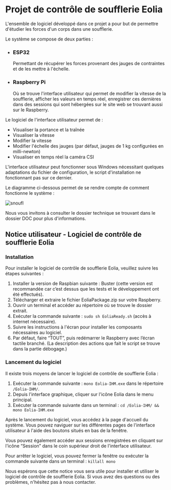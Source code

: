 <h1>Projet de contrôle de soufflerie Eolia</h1>
<p>L'ensemble de logiciel développé dans ce projet a pour but de permettre d'étudier les forces d'un corps dans une soufflerie.</p>
<p>Le système se compose de deux parties :</p>
<ul>
  <li>
    <h3>ESP32</h3>
    <p>Permettant de récupérer les forces provenant des jauges de contraintes et de les mettre à l'échelle.</p>
  </li>
  <li>
    <h3>Raspberry Pi</h3>
    <p>Où se trouve l'interface utilisateur qui permet de modifier la vitesse de la soufflerie, afficher les valeurs en temps réel, enregistrer ces dernières dans des sessions qui sont hébergées sur le site web se trouvant aussi sur le Raspberry.</p>
  </li>
</ul>
<p>Le logiciel de l'interface utilisateur permet de :</p>
<ul>
  <li>Visualiser la portance et la traînée</li>
  <li>Visualiser la vitesse</li>
  <li>Modifier la vitesse</li>
  <li>Modifier l'échelle des jauges (par défaut, jauges de 1 kg configurées en milli-newton)</li>
  <li>Visualiser en temps réel la caméra CSI</li>
</ul>
<p>L'interface utilisateur peut fonctionner sous Windows nécessitant quelques adaptations du fichier de configuration, le script d'installation ne fonctionnant pas sur ce dernier.</p>
<p>Le diagramme ci-dessous permet de se rendre compte de comment fonctionne le système :</p>

![snoufl](https://zupimages.net/up/23/23/pk7r.png)

<p>Nous vous invitons à consulter le dossier technique se trouvant dans le dossier DOC pour plus d'informations.</p>
<h2>Notice utilisateur - Logiciel de contrôle de soufflerie Eolia</h2>
<h3>Installation</h3>
<p>Pour installer le logiciel de contrôle de soufflerie Eolia, veuillez suivre les étapes suivantes :</p>
<ol>
  <li>Installer la version de Raspbian suivante : Buster (cette version est recommandée car c’est dessus que les tests et le développement ont été effectués).</li>
  <li>Télécharger et extraire le fichier EoliaPackage.zip sur votre Raspberry.</li>
  <li>Ouvrir un terminal et accéder au répertoire où se trouve le dossier extrait.</li>
  <li>Exécuter la commande suivante : <code>sudo sh EoliaReady.sh</code> (accès à internet nécessaire).</li>
  <li>Suivre les instructions à l'écran pour installer les composants nécessaires au logiciel.</li>
  <li>Par défaut, faire “TOUT”, puis redémarrer le Raspberry avec l’écran tactile branché. (La description des actions que fait le script se trouve dans la partie débogage.)</li>
</ol>
<h3>Lancement du logiciel</h3>
<p>Il existe trois moyens de lancer le logiciel de contrôle de soufflerie Eolia :</p>
<ol>
  <li>Exécuter la commande suivante : <code>mono Eolia-IHM.exe</code> dans le répertoire <code>/Eolia-IHM/</code>.</li>
  <li>Depuis l'interface graphique, cliquer sur l'icône Eolia dans le menu principal.</li>
  <li>Exécuter la commande suivante dans un terminal : <code>cd /Eolia-IHM/ && mono Eolia-IHM.exe</code></li>
</ol>
<p>Après le lancement du logiciel, vous accédez à la page d'accueil du système. Vous pouvez naviguer sur les différentes pages de l'interface utilisateur à l'aide des boutons situés en bas de la fenêtre.</p>
<p>Vous pouvez également accéder aux sessions enregistrées en cliquant sur l'icône “Session” dans le coin supérieur droit de l'interface utilisateur.</p>
<p>Pour arrêter le logiciel, vous pouvez fermer la fenêtre ou exécuter la commande suivante dans un terminal : <code>killall mono</code></p>
<p>Nous espérons que cette notice vous sera utile pour installer et utiliser le logiciel de contrôle de soufflerie Eolia. Si vous avez des questions ou des problèmes, n'hésitez pas à nous contacter.</p>
